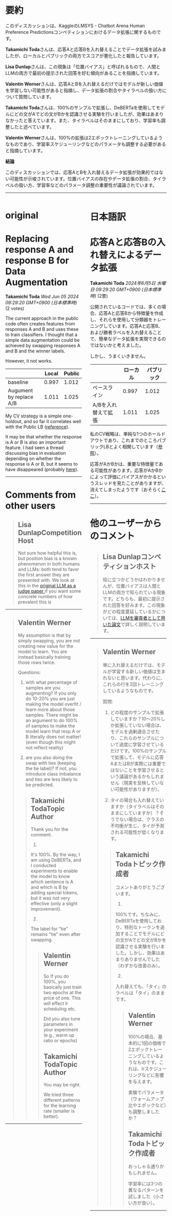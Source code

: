# 要約 
このディスカッションは、KaggleのLMSYS - Chatbot Arena Human Preference Predictionsコンペティションにおけるデータ拡張に関するものです。

**Takamichi Toda**さんは、応答Aと応答Bを入れ替えることでデータ拡張を試みましたが、ローカルとパブリックの両方でスコアが悪化したと報告しています。

**Lisa Dunlap**さんは、この現象は「位置バイアス」と呼ばれるもので、人間とLLMの両方で最初の提示された回答を好む傾向があることを指摘しています。

**Valentin Werner**さんは、応答AとBを入れ替えるだけではモデルが新しい価値を学習しない可能性があると指摘し、データ拡張の割合やタイラベルの扱い方について質問しています。

**Takamichi Toda**さんは、100%のサンプルで拡張し、DeBERTaを使用してモデルにどの文がAでどの文がBかを認識させる実験を行いましたが、効果はあまりなかったと答えています。また、タイラベルはそのままにしており、学習率も調整したと述べています。

**Valentin Werner**さんは、100%の拡張は2エポックトレーニングしているようなものであり、学習率スケジューリングなどのパラメータも調整する必要があると指摘しています。

**結論**

このディスカッションでは、応答AとBを入れ替えるデータ拡張が効果的ではない可能性が示唆されています。位置バイアスの存在やデータ拡張の割合、タイラベルの扱い方、学習率などのパラメータ調整の重要性が議論されています。


---


<style>
.column-left{
  float: left;
  width: 47.5%;
  text-align: left;
}
.column-right{
  float: right;
  width: 47.5%;
  text-align: left;
}
.column-one{
  float: left;
  width: 100%;
  text-align: left;
}
</style>


<div class="column-left">

# original

# Replacing response A and response B for Data Augmentation

**Takamichi Toda** *Wed Jun 05 2024 09:29:20 GMT+0900 (日本標準時)* (2 votes)

The current approach in the public code often creates features from responses A and B and uses these to train classifiers. I thought that a simple data augmentation could be achieved by swapping responses A and B and the winner labels.

However, it not works.

|  | Local | Public |
| --- | --- | --- |
| baseline | 0.997 | 1.012 |
| Augument by replace A/B | 1.011 | 1.025 |

My CV strategy is a simple one-holdout, and so far it correlates well with the Public LB ([reference](https://www.kaggle.com/competitions/lmsys-chatbot-arena/discussion/500031#2824772)).

It may be that whether the response is A or B is also an important feature. I had seen a thread discussing bias in evaluation depending on whether the response is A or B, but it seems to have disappeared (probably [here](https://www.kaggle.com/competitions/lmsys-chatbot-arena/discussion/507091)).



---

 # Comments from other users

> ## Lisa DunlapCompetition Host
> 
> Not sure how helpful this is, but position bias is a known phenomenon in both humans and LLMs: both tend to favor the first answer they are presented with. We look at this in the [original LLM as a judge paper ](https://arxiv.org/abs/2306.05685) if you want some concrete numbers of how prevalent this is 
> 
> 
> 


---

> ## Valentin Werner
> 
> My assumption is that by simply swapping, you are not creating new value for the model to learn. You are instead basically training those rows twice.
> 
> Questions:
> 
> 1) with what percentage of samples are you augmenting? If you only do 10-20% you are just making the model overfit / learn more about those samples. There might be an argument to do 100% of samples to make the model learn that resp A or B literally does not matter! (even though this might not reflect reality)
> 
> 2) are you also doing the swap with ties (keeping the tie label)? If not, you introduce class imbalance and ties are less likely to be predicted.
> 
> 
> 
> > ## Takamichi TodaTopic Author
> > 
> > Thank you for the comment.
> > 
> > 1)
> > 
> > It's 100%. By the way, I am using DeBERTa, and I conducted experiments to enable the model to know which sentence is A and which is B by adding special tokens, but it was not very effective (only a slight improvement).
> > 
> > 2)
> > 
> > The label for "tie" remains "tie" even after swapping.
> > 
> > 
> > 
> > > ## Valentin Werner
> > > 
> > > So If you do 100%, you basically just train two epochs at the price of one. This will effect lr scheduling etc.
> > > 
> > > Did you also tune parameters in your experiment (e.g., warm up ratio or epochs)
> > > 
> > > 
> > > 
> > > ## Takamichi TodaTopic Author
> > > 
> > > You may be right.
> > > 
> > > We tried three different patterns for the learning rate (smaller is better).
> > > 
> > > 
> > > 


---



</div>
<div class="column-right">

# 日本語訳

# 応答Aと応答Bの入れ替えによるデータ拡張

**Takamichi Toda** *2024年6月5日 水曜日 09:29:20 GMT+0900 (日本標準時)* (2票)

公開されているコードでは、多くの場合、応答Aと応答Bから特徴量を作成し、それらを使用して分類器をトレーニングしています。応答Aと応答B、および勝者ラベルを入れ替えることで、簡単なデータ拡張を実現できるのではないかと考えました。

しかし、うまくいきません。

|  | ローカル | パブリック |
| --- | --- | --- |
| ベースライン | 0.997 | 1.012 |
| A/Bを入れ替えて拡張 | 1.011 | 1.025 |

私のCV戦略は、単純な1つのホールドアウトであり、これまでのところパブリックLBとよく相関しています（[参照](https://www.kaggle.com/competitions/lmsys-chatbot-arena/discussion/500031#2824772)）。

応答がAかBかは、重要な特徴量である可能性があります。応答がAかBかによって評価にバイアスがかかるというスレッドを見たことがありますが、消えてしまったようです（おそらく[ここ](https://www.kaggle.com/competitions/lmsys-chatbot-arena/discussion/507091)）。

---
# 他のユーザーからのコメント

> ## Lisa Dunlapコンペティションホスト
> 
> 役に立つかどうかはわかりませんが、位置バイアスは人間とLLMの両方で知られている現象です。どちらも、最初に提示された回答を好みます。この現象がどの程度蔓延しているかについては、[LLMを審査者として用いた論文](https://arxiv.org/abs/2306.05685)で詳しく説明しています。
> 
> 
> 
---
> ## Valentin Werner
> 
> 単に入れ替えるだけでは、モデルが学習する新しい価値は生まれないと思います。代わりに、これらの行を2回トレーニングしているようなものです。
> 
> 質問:
> 
> 1) どの程度のサンプルで拡張していますか？10〜20%しか拡張していない場合は、モデルを過剰適合させたり、これらのサンプルについて過度に学習させているだけです。100%のサンプルで拡張して、モデルに応答AまたはBが実際には重要ではないことを学習させるという議論があるかもしれません（現実を反映していない可能性がありますが）。
> 
> 2) タイの場合も入れ替えていますか（タイラベルはそのままにしていますか）？そうでない場合は、クラスの不均衡が生じ、タイが予測される可能性が低くなります。
> 
> 
> 
> > ## Takamichi Todaトピック作成者
> > 
> > コメントありがとうございます。
> > 
> > 1)
> > 
> > 100%です。ちなみに、DeBERTaを使用しており、特別なトークンを追加することでモデルにどの文がAでどの文がBかを認識させる実験を行いました。しかし、効果はあまりありませんでした（わずかな改善のみ）。
> > 
> > 2)
> > 
> > 入れ替えても、「タイ」のラベルは「タイ」のままです。
> > 
> > 
> > 
> > > ## Valentin Werner
> > > 
> > > 100%の場合、基本的に1回の価格で2エポックトレーニングしているようなものです。これは、lrスケジューリングなどに影響を与えます。
> > > 
> > > 実験でパラメータ（ウォームアップ比やエポックなど）も調整しましたか？
> > > 
> > > 
> > > ## Takamichi Todaトピック作成者
> > > 
> > > おっしゃる通りかもしれません。
> > > 
> > > 学習率には3つの異なるパターンを試しました（小さい方が良い）。
> > > 
> > > 
> > > 
---



</div>